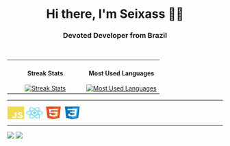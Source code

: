 <h1 align="center">Hi there, I'm Seixass 🤙🏽</h1>
<h3 align="center">Devoted Developer from Brazil 	</h3>
<br>

<table style="width: 100%; border-collapse: collapse;">
  <tr>
    <td style="width: 50%; vertical-align: top; text-align: center;">
      <h4>Streak Stats</h4>
      <a href="https://github.com/seixass">
        <img src="https://github-readme-streak-stats.herokuapp.com/?user=seixass&theme=merko" alt="Streak Stats" />
      </a>
    </td>
    <td style="width: 50%; vertical-align: top; text-align: center;">
      <h4>Most Used Languages</h4>
      <a href="https://github.com/seixass">
        <img src="https://github-readme-stats.vercel.app/api/top-langs/?username=seixass&theme=merko&layout=compact" alt="Most Used Languages" />
      </a>
    </td>
  </tr>
</table>



<hr>

<div style="display: inline_block">
  <img align="center" alt="Rafa-Js" height="30" width="40" src="https://raw.githubusercontent.com/devicons/devicon/master/icons/javascript/javascript-plain.svg">
  <img align="center" alt="Rafa-React" height="30" width="40" src="https://raw.githubusercontent.com/devicons/devicon/master/icons/react/react-original.svg">
  <img align="center" alt="Rafa-HTML" height="30" width="40" src="https://raw.githubusercontent.com/devicons/devicon/master/icons/html5/html5-original.svg">
  <img align="center" alt="Rafa-CSS" height="30" width="40" src="https://raw.githubusercontent.com/devicons/devicon/master/icons/css3/css3-original.svg">
</div>

<hr>

<div> 
  <a href="https://instagram.com/seixinhxx" target="_blank"><img src="https://img.shields.io/badge/-Instagram-%23E4405F?style=for-the-badge&logo=instagram&logoColor=white" target="_blank"></a>
  <a href = "mailto:victorseixasmcz@gmail.com"><img src="https://img.shields.io/badge/-Gmail-%23333?style=for-the-badge&logo=gmail&logoColor=white" target="_blank"></a>
</div>
